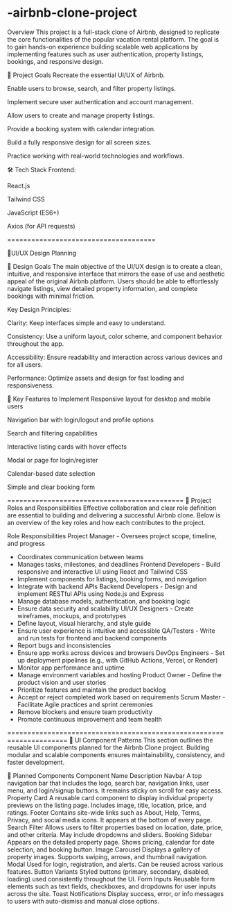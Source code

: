 # -airbnb-clone-project
Overview
This project is a full-stack clone of Airbnb, designed to replicate the core functionalities of the popular vacation rental platform. The goal is to gain hands-on experience building scalable web applications by implementing features such as user authentication, property listings, bookings, and responsive design.

🚀 Project Goals
Recreate the essential UI/UX of Airbnb.

Enable users to browse, search, and filter property listings.

Implement secure user authentication and account management.

Allow users to create and manage property listings.

Provide a booking system with calendar integration.

Build a fully responsive design for all screen sizes.

Practice working with real-world technologies and workflows.

🛠️ Tech Stack
Frontend:

React.js

Tailwind CSS

JavaScript (ES6+)

Axios (for API requests)

=====================================

🎨UI/UX Design Planning

🧭 Design Goals
The main objective of the UI/UX design is to create a clean, intuitive, and responsive interface that mirrors the ease of use and aesthetic appeal of the original Airbnb platform. Users should be able to effortlessly navigate listings, view detailed property information, and complete bookings with minimal friction.

Key Design Principles:

Clarity: Keep interfaces simple and easy to understand.

Consistency: Use a uniform layout, color scheme, and component behavior throughout the app.

Accessibility: Ensure readability and interaction across various devices and for all users.

Performance: Optimize assets and design for fast loading and responsiveness.

🧩 Key Features to Implement
Responsive layout for desktop and mobile users

Navigation bar with login/logout and profile options

Search and filtering capabilities

Interactive listing cards with hover effects

Modal or page for login/register

Calendar-based date selection

Simple and clear booking form

============================================
👥 Project Roles and Responsibilities
Effective collaboration and clear role definition are essential to building and delivering a successful Airbnb clone. Below is an overview of the key roles and how each contributes to the project.

Role	Responsibilities
Project Manager	- Oversees project scope, timeline, and progress
- Coordinates communication between teams
- Manages tasks, milestones, and deadlines
Frontend Developers	- Build responsive and interactive UI using React and Tailwind CSS
- Implement components for listings, booking forms, and navigation
- Integrate with backend APIs
Backend Developers	- Design and implement RESTful APIs using Node.js and Express
- Manage database models, authentication, and booking logic
- Ensure data security and scalability
UI/UX Designers	- Create wireframes, mockups, and prototypes
- Define layout, visual hierarchy, and style guide
- Ensure user experience is intuitive and accessible
QA/Testers	- Write and run tests for frontend and backend components
- Report bugs and inconsistencies
- Ensure app works across devices and browsers
DevOps Engineers	- Set up deployment pipelines (e.g., with GitHub Actions, Vercel, or Render)
- Monitor app performance and uptime
- Manage environment variables and hosting
Product Owner	- Define the product vision and user stories
- Prioritize features and maintain the product backlog
- Accept or reject completed work based on requirements
Scrum Master	- Facilitate Agile practices and sprint ceremonies
- Remove blockers and ensure team productivity
- Promote continuous improvement and team health
  
=====================================================================
🧱 UI Component Patterns
This section outlines the reusable UI components planned for the Airbnb Clone project. Building modular and scalable components ensures maintainability, consistency, and faster development.

🔧 Planned Components
Component Name	Description
Navbar	A top navigation bar that includes the logo, search bar, navigation links, user menu, and login/signup buttons. It remains sticky on scroll for easy access.
Property Card	A reusable card component to display individual property previews on the listing page. Includes image, title, location, price, and ratings.
Footer	Contains site-wide links such as About, Help, Terms, Privacy, and social media icons. It appears at the bottom of every page.
Search Filter	Allows users to filter properties based on location, date, price, and other criteria. May include dropdowns and sliders.
Booking Sidebar	Appears on the detailed property page. Shows pricing, calendar for date selection, and booking button.
Image Carousel	Displays a gallery of property images. Supports swiping, arrows, and thumbnail navigation.
Modal	Used for login, registration, and alerts. Can be reused across various features.
Button Variants	Styled buttons (primary, secondary, disabled, loading) used consistently throughout the UI.
Form Inputs	Reusable form elements such as text fields, checkboxes, and dropdowns for user inputs across the site.
Toast Notifications	Display success, error, or info messages to users with auto-dismiss and manual close options.
